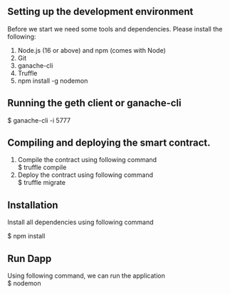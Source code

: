 
## Setting up the development environment 

Before we start we need some tools and dependencies. Please install the following:

1. Node.js (16 or above) and npm (comes with Node)
2. Git
3. ganache-cli 
4. Truffle
5. npm install -g nodemon

## Running the geth client or ganache-cli

$ ganache-cli -i 5777



## Compiling and deploying the smart contract.

1. Compile the contract using following command  <br/>
    $ truffle compile
2. Deploy the contract using following command  <br/>
    $ truffle migrate 




## Installation
Install all dependencies using following command <br />

$ npm install

## Run Dapp
Using following command, we can run the application<br />
$ nodemon


